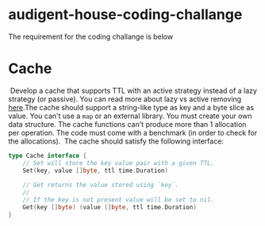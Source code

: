 # audigent-house-coding-challange 

The requirement for the coding challange is below

# Cache
​
Develop a cache that supports TTL with an active strategy instead of a lazy strategy (or passive).
You can read more about lazy vs active removing [here](https://www.pankajtanwar.in/blog/how-redis-expires-keys-a-deep-dive-into-how-ttl-works-internally-in-redis).
​
The cache should support a string-like type as key and a byte slice as value.
You can't use a `map` or an external library. You must create your own data structure. 
The cache functions can't produce more than 1 allocation per operation.
The code must come with a benchmark (in order to check for the allocations).
​
The cache should satisfy the following interface:
```go
type Cache interface {
	// Set will store the key value pair with a given TTL.
	Set(key, value []byte, ttl time.Duration)
​
	// Get returns the value stored using `key`.
	//
	// If the key is not present value will be set to nil.
	Get(key []byte) (value []byte, ttl time.Duration)
}
```
